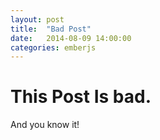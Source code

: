 ```yaml
---
layout: post
title:  "Bad Post"
date:   2014-08-09 14:00:00
categories: emberjs
---
```


# This Post Is bad.

And you know it!
